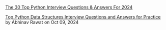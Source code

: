 [The 30 Top Python Interview Questions & Answers For 2024](https://www.datacamp.com/blog/top-python-interview-questions-and-answers)

[Top Python Data Structures Interview Questions and Answers for Practice](https://www.interviewkickstart.com/blogs/interview-questions/python-data-structures-interview-questions)  
by Abhinav Rawat on Oct 09, 2024  

